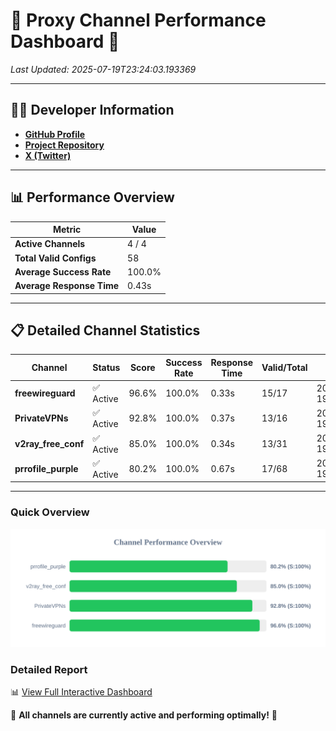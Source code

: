 # 🌟 Proxy Channel Performance Dashboard 🌟

_Last Updated: 2025-07-19T23:24:03.193369_

---

## 👩‍💻 Developer Information

- **[GitHub Profile](https://github.com/4n0nymou3)**  
- **[Project Repository](https://github.com/4n0nymou3/multi-proxy-config-fetcher)**  
- **[X (Twitter)](https://x.com/4n0nymou3)**  

---

## 📊 Performance Overview

| Metric                | Value       |
|-----------------------|-------------|
| **Active Channels**   | 4 / 4       |
| **Total Valid Configs** | 58          |
| **Average Success Rate** | 100.0%      |
| **Average Response Time** | 0.43s       |

---

## 📋 Detailed Channel Statistics

| Channel          | Status     | Score  | Success Rate | Response Time | Valid/Total | Last Success               |
|------------------|------------|--------|--------------|---------------|-------------|----------------------------|
| **freewireguard**  | ✅ Active  | 96.6%  | 100.0% | 0.33s         | 15/17       | 2025-07-19T23:24:03.191685 |
| **PrivateVPNs**  | ✅ Active  | 92.8%  | 100.0% | 0.37s         | 13/16       | 2025-07-19T23:24:02.830989 |
| **v2ray_free_conf**  | ✅ Active  | 85.0%  | 100.0% | 0.34s         | 13/31       | 2025-07-19T23:24:02.421556 |
| **prrofile_purple**  | ✅ Active  | 80.2%  | 100.0% | 0.67s         | 17/68       | 2025-07-19T23:24:02.002389 |

---

### Quick Overview
<div align="center">
  <a href="https://raw.githubusercontent.com/nullluser/NullRepo/refs/heads/main/assets/channel_stats_chart.svg">
    <img src="https://raw.githubusercontent.com/nullluser/NullRepo/refs/heads/main/assets/channel_stats_chart.svg" alt="Source Performance Statistics" width="800">
  </a>
</div>

### Detailed Report
📊 [View Full Interactive Dashboard](https://htmlpreview.github.io/?https://github.com/nullluser/NullRepo/blob/main/assets/performance_report.html)

🎉 **All channels are currently active and performing optimally!** 🎉
